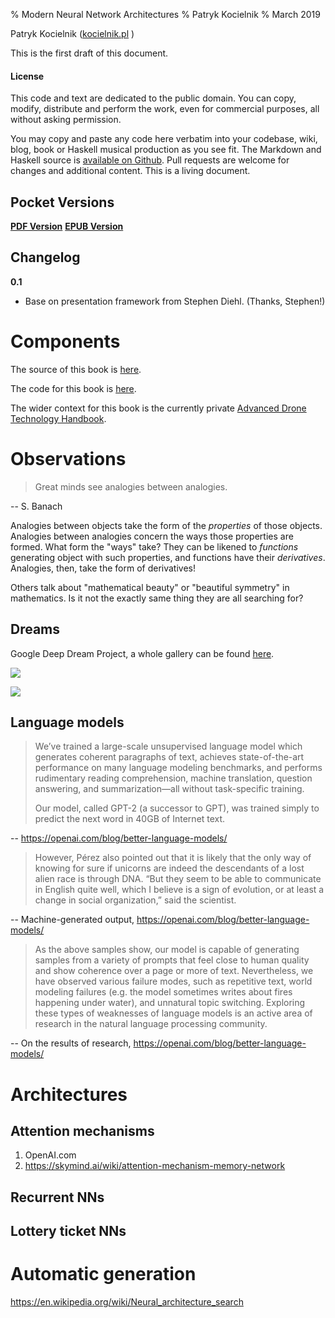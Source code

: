 % Modern Neural Network Architectures
% Patryk Kocielnik
% March 2019

Patryk Kocielnik (<a class="author" href="https://kocielnik.pl">kocielnik.pl</a> )

This is the first draft of this document.

#### License

This code and text are dedicated to the public domain. You can copy, modify,
distribute and perform the work, even for commercial purposes, all without
asking permission.

You may copy and paste any code here verbatim into your codebase, wiki, blog,
book or Haskell musical production as you see fit. The Markdown and Haskell
source is [available on Github](https://github.com/kocielnik/mnna). Pull requests are
welcome for changes and additional content. This is a living document.

Pocket Versions
---------------

**[PDF Version](http://mnna.kocielnik.pl/mnna.pdf)**
**[EPUB Version](http://mnna.kocielnik.pl/mnna.epub)**

Changelog
---------

**0.1**

* Base on presentation framework from Stephen Diehl. (Thanks, Stephen!)

Components
==========

The source of this book is [here](https://github.com/kocielnik/mnna).

The code for this book is [here](https://gitlab.com/kocielnik/neural-network-architectures).

The wider context for this book is the currently private [Advanced Drone Technology Handbook](https://gitlab.com/kocielnik/advanced_drone_technology_handbook).

Observations
============

> Great minds see analogies between analogies.

-- S. Banach

Analogies between objects take the form of the *properties* of those objects. Analogies between analogies concern the ways those properties are formed. What form the "ways" take? They can be likened to *functions* generating object with such properties, and functions have their *derivatives*. Analogies, then, take the form of derivatives!

Others talk about "mathematical beauty" or "beautiful symmetry" in mathematics. Is it not the exactly same thing they are all searching for?

## Dreams

Google Deep Dream Project, a whole gallery can be found [here](https://photos.google.com/share/AF1QipPX0SCl7OzWilt9LnuQliattX4OUCj_8EP65_cTVnBmS1jnYgsGQAieQUc1VQWdgQ?key=aVBxWjhwSzg2RjJWLWRuVFBBZEN1d205bUdEMnhB).

![](https://3.bp.blogspot.com/-4Uj3hPFupok/VYIT6s_c9OI/AAAAAAAAAlc/_yGdbbsmGiw/s1600/ibis.png)

![](https://4.bp.blogspot.com/-PK_bEYY91cw/VYIVBYw63uI/AAAAAAAAAlo/iUsA4leua10/s1600/seurat-layout.png)

## Language models

> We’ve trained a large-scale unsupervised language model which generates coherent paragraphs of text, achieves state-of-the-art performance on many language modeling benchmarks, and performs rudimentary reading comprehension, machine translation, question answering, and summarization—all without task-specific training.
>
> Our model, called GPT-2 (a successor to GPT), was trained simply to predict the next word in 40GB of Internet text. 

-- https://openai.com/blog/better-language-models/

> However, Pérez also pointed out that it is likely that the only way of knowing for sure if unicorns are indeed the descendants of a lost alien race is through DNA. “But they seem to be able to communicate in English quite well, which I believe is a sign of evolution, or at least a change in social organization,” said the scientist.

-- Machine-generated output, https://openai.com/blog/better-language-models/

> As the above samples show, our model is capable of generating samples from a variety of prompts that feel close to human quality and show coherence over a page or more of text. Nevertheless, we have observed various failure modes, such as repetitive text, world modeling failures (e.g. the model sometimes writes about fires happening under water), and unnatural topic switching. Exploring these types of weaknesses of language models is an active area of research in the natural language processing community.

-- On the results of research, https://openai.com/blog/better-language-models/

# Architectures

## Attention mechanisms

1. OpenAI.com
2. https://skymind.ai/wiki/attention-mechanism-memory-network

## Recurrent NNs

## Lottery ticket NNs

# Automatic generation 

https://en.wikipedia.org/wiki/Neural_architecture_search

